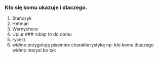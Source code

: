 ### Kto się komu ukazuje i dlaczego.

1. Stańczyk
2. Hetman
3. Wernychora
4. Upiur ### robięt to do domu
5. rycerz
6. widmo
przygotuję pisemnie charakterystykę np:
kto    komu     dlaczego
widmo  marysi   bo tak
